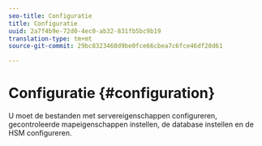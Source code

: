 ```yaml
---
seo-title: Configuratie
title: Configuratie
uuid: 2a7f4b9e-72d0-4ec0-ab32-831fb5bc9b19
translation-type: tm+mt
source-git-commit: 29bc8323460d9be0fce66cbea7c6fce46df20d61

---
```



# Configuratie {#configuration}

U moet de bestanden met servereigenschappen configureren, gecontroleerde mapeigenschappen instellen, de database instellen en de HSM configureren.
